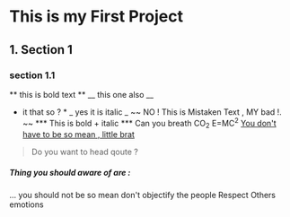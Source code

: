 # This is my First Project 
## 1. Section 1
### section 1.1
** this is bold text **
__ this one also __
* it that so ? *
_ yes it is italic _
~~ NO ! This is Mistaken Text , MY bad !. ~~
*** This is bold + italic ***
Can you breath CO<sub>2</sub>
E=MC<sup>2</sup>
<ins>You don't have to be so mean , little brat </ins>
> Do you want to head qoute ?

##### Thing you should aware of are :
...
you should not be so mean
don't objectify the people
Respect Others emotions